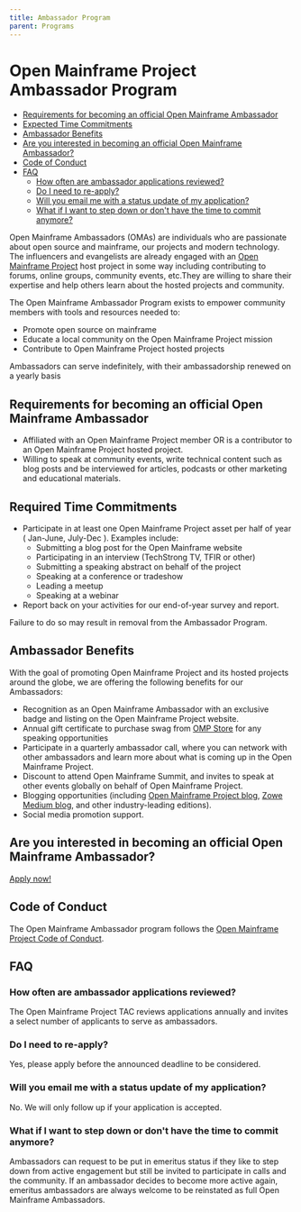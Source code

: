 ```yaml
---
title: Ambassador Program
parent: Programs
---
```

# Open Mainframe Project Ambassador Program

- [Requirements for becoming an official Open Mainframe Ambassador](#requirements-for-becoming-an-official-open-mainframe-ambassador)
- [Expected Time Commitments](#expected-time-commitments)
- [Ambassador Benefits](#ambassador-benefits)
- [Are you interested in becoming an official Open Mainframe Ambassador?](#are-you-interested-in-becoming-an-official-open-mainframe-ambassador)
- [Code of Conduct](#code-of-conduct)
- [FAQ](#faq)
	- [How often are ambassador applications reviewed?](#how-often-are-ambassador-applications-reviewed)
	- [Do I need to re-apply?](#do-i-need-to-re-apply)
	- [Will you email me with a status update of my application?](#will-you-email-me-with-a-status-update-of-my-application)
	- [What if I want to step down or don't have the time to commit anymore?](#what-if-i-want-to-step-down-or-dont-have-the-time-to-commit-anymore)


Open Mainframe Ambassadors (OMAs) are individuals who are passionate about open source and mainframe, our projects and modern technology.  The influencers and evangelists are already engaged with an [Open Mainframe Project](https://www.openmainframeproject.org/) host project in some way including contributing to forums, online groups, community events, etc.They are willing to share their expertise and help others learn about the hosted projects and community.

The Open Mainframe Ambassador Program exists to empower community members with tools and resources needed to:

*   Promote open source on mainframe
*   Educate a local community on the Open Mainframe Project mission
*   Contribute to Open Mainframe Project hosted projects

Ambassadors can serve indefinitely, with their ambassadorship renewed on a yearly basis

## Requirements for becoming an official Open Mainframe Ambassador

*   Affiliated with an Open Mainframe Project member OR is a contributor to an Open Mainframe Project hosted project.
*   Willing to speak at community events, write technical content such as blog posts and be interviewed for articles, podcasts or other marketing and educational materials. 

## Required Time Commitments

*  Participate in at least one Open Mainframe Project asset per half of year ( Jan-June, July-Dec ). Examples include:
	- Submitting a blog post for the Open Mainframe website
	- Participating in an interview (TechStrong TV, TFIR or other)
	- Submitting a speaking abstract on behalf of the project
	- Speaking at a conference or tradeshow
	- Leading a meetup
	- Speaking at a webinar
*  Report back on your activities for our end-of-year survey and report.

Failure to do so may result in removal from the Ambassador Program.

## Ambassador Benefits

With the goal of promoting Open Mainframe Project and its hosted projects around the globe, we are offering the following benefits for our Ambassadors:

*   Recognition as an Open Mainframe Ambassador with an exclusive badge and listing on the Open Mainframe Project website.
*   Annual gift certificate to purchase swag from [OMP Store](https://store.openmainframeproject.org/) for any speaking opportunities
*   Participate in a quarterly ambassador call, where you can network with other ambassadors and learn more about what is coming up in the Open Mainframe Project.
*   Discount to attend Open Mainframe Summit, and invites to speak at other events globally on behalf of Open Mainframe Project.
*   Blogging opportunities (including [Open Mainframe Project blog](https://www.cncf.io/blog/), [Zowe Medium blog](https://medium.com/zowe), and other industry-leading editions).
*   Social media promotion support.

## Are you interested in becoming an official Open Mainframe Ambassador?

[Apply now!](https://github.com/openmainframeproject/tac/issues/new/choose)

## Code of Conduct

The Open Mainframe Ambassador program follows the [Open Mainframe Project Code of Conduct](https://github.com/openmainframeproject/foundation/blob/master/CODE_OF_CONDUCT.md).

## FAQ

### How often are ambassador applications reviewed?

The Open Mainframe Project TAC reviews applications annually and invites a select number of applicants to serve as ambassadors.

### Do I need to re-apply?

Yes, please apply before the announced deadline to be considered.

### Will you email me with a status update of my application?

No. We will only follow up if your application is accepted.

### What if I want to step down or don't have the time to commit anymore?

Ambassadors can request to be put in emeritus status if they like to step down from active engagement but still be invited to participate in calls and the community. If an ambassador decides to become more active again, emeritus ambassadors are always welcome to be reinstated as full Open Mainframe Ambassadors.
